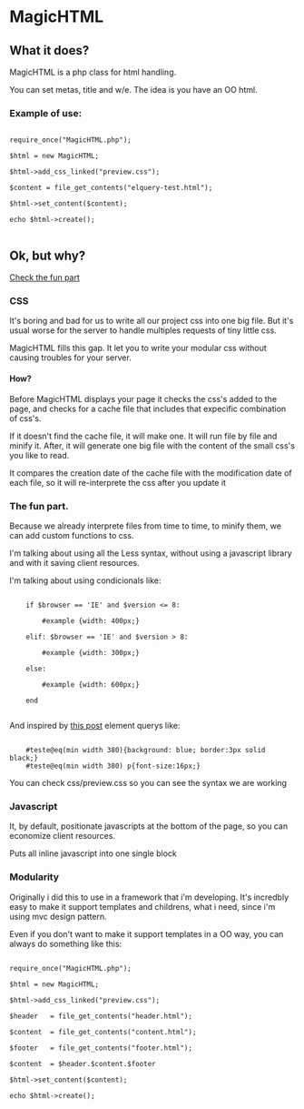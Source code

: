 MagicHTML
=========
<h2>What it does?</h2>
MagicHTML is a php class for html handling.
<p>You can set metas, title and w/e. The idea is you have an OO html. </p>
<h3>Example of use:</h3>
<code>
require_once("MagicHTML.php"); <br />
$html = new MagicHTML;  <br />
$html->add_css_linked("preview.css"); <br />
$content = file_get_contents("elquery-test.html"); <br />
$html->set_content($content); <br />
echo $html->create(); <br />
</code>


<h2> Ok, but why? </h2>
<a href='#funpart'>Check the fun part</a>
<h3> CSS </h3>
<p>It's boring and bad for us to write all our project css into one big file. But it's usual worse for the server to handle multiples requests of tiny little css. </p>

<p>MagicHTML fills this gap. It let you to write your modular css without causing troubles for your server. </p>
<h4>How?</h4>
<p>Before MagicHTML displays your page it checks the css's added to the page, and checks for a cache file that includes that expecific combination of css's.</p>
<p>If it doesn't find the cache file, it will make one. It will run file by file and minify it. After, it will generate one big file with the content of the small css's you like to read.</p>
<p>It compares the creation date of the cache file with the modification date of each file, so it will re-interprete the css after you update it</p>

<h3 id='funpart'>The fun part.</h3>
<p>Because we already interprete files from time to time, to minify them, we can add custom functions to css.</p>
<p>I'm talking about using all the Less syntax, without using a javascript library and with it saving client resources.</p>
<p>I'm talking about using condicionals like:</p>
<code>
	if $browser == 'IE' and $version <= 8: <br />
		#example {width: 400px;} <br />
	elif: $browser == 'IE' and $version > 8:<br />
		#example {width: 300px;} <br />
	else: <br />
		#example {width: 600px;}<br />
	end<br />
</code>
<p>And inspired by <a href='http://ianstormtaylor.com/media-queries-are-a-hack/' target='_blank'>this post</a> element querys like:</p>
<code>
	#teste@eq(min width 380){background: blue; border:3px solid black;}
	#teste@eq(min width 380) p{font-size:16px;}
</code>

<p>You can check css/preview.css so you can see the syntax we are working</p>

<h3> Javascript </h3>
<p>It, by default, positionate javascripts at the bottom of the page, so you can economize client resources.</p>
<p>Puts all inline javascript into one single block</p>

<h3> Modularity </h3>
<p>Originally i did this to use in a framework that i'm developing. It's incredbly easy to make it support templates and childrens, what i need, since i'm using mvc design pattern.</p>
<p> Even if you don't want to make it support templates in a OO way, you can always do something like this:</p>
<code>
require_once("MagicHTML.php"); <br />
$html = new MagicHTML; <br />
$html->add_css_linked("preview.css"); <br />
$header   = file_get_contents("header.html"); <br />
$content  = file_get_contents("content.html"); <br />
$footer   = file_get_contents("footer.html"); <br />
$content  = $header.$content.$footer <br />
$html->set_content($content); <br />
echo $html->create(); <br />
</code>



